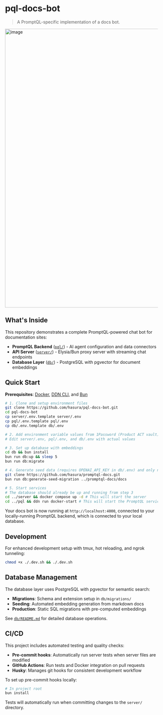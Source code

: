 # pql-docs-bot

> A PromptQL-specific implementation of a docs bot.

<img width="1227" height="917" alt="image" src="https://github.com/user-attachments/assets/6aef4823-c145-4e51-9caf-21f556241491" />

## What's Inside

This repository demonstrates a complete PromptQL-powered chat bot for documentation sites:

- **PromptQL Backend** ([`pql/`](pql/README.md)) - AI agent configuration and data connectors
- **API Server** ([`server/`](server/README.md)) - Elysia/Bun proxy server with streaming chat endpoints
- **Database Layer** ([`db/`](db/README.md)) - PostgreSQL with pgvector for document embeddings

## Quick Start

**Prerequisites**: [Docker](https://docs.docker.com/get-docker/),
[DDN CLI](https://promptql.io/docs/reference/cli/installation/), and [Bun](https://bun.sh/docs/installation)

```sh
# 1. Clone and setup environment files
git clone https://github.com/hasura/pql-docs-bot.git
cd pql-docs-bot
cp server/.env.template server/.env
cp pql/.env.template pql/.env
cp db/.env.template db/.env

# 2. Add environment variable values from 1Password (Product ACT vault)
# Edit server/.env, pql/.env, and db/.env with actual values

# 3. Set up database with embeddings
cd db && bun install
bun run db:up && sleep 5
bun run db:migrate

# 4. Generate seed data (requires OPENAI_API_KEY in db/.env) and only needs to be run if you want to update the data
git clone https://github.com/hasura/promptql-docs.git
bun run db:generate-seed-migration ../promptql-docs/docs

# 5. Start services
# The database should already be up and running from step 3
cd ../server && docker compose up -d # This will start the server
cd ../pql && ddn run docker-start # This will start the PromptQL services
```

Your docs bot is now running at `http://localhost:4000`, connected to your locally-running PromptQL backend, which is
connected to your local database.

## Development

For enhanced development setup with tmux, hot reloading, and ngrok tunneling:

```sh
chmod +x ./.dev.sh && ./.dev.sh
```

## Database Management

The database layer uses PostgreSQL with pgvector for semantic search:

- **Migrations**: Schema and extension setup in `db/migrations/`
- **Seeding**: Automated embedding generation from markdown docs
- **Production**: Static SQL migrations with pre-computed embeddings

See [`db/README.md`](db/README.md) for detailed database operations.

## CI/CD

This project includes automated testing and quality checks:

- **Pre-commit hooks**: Automatically run server tests when server files are modified
- **GitHub Actions**: Run tests and Docker integration on pull requests
- **Husky**: Manages git hooks for consistent development workflow

To set up pre-commit hooks locally:

```sh
# In project root
bun install
```

Tests will automatically run when committing changes to the `server/` directory.
